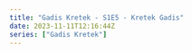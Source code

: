 ```yaml
---
title: "Gadis Kretek - S1E5 - Kretek Gadis"
date: 2023-11-11T12:16:44Z
series: ["Gadis Kretek"]
---
```



<mux-player stream-type="on-demand"
  src="https://kp3d-my.sharepoint.com/personal/ryoo_kp3d_onmicrosoft_com/_layouts/15/download.aspx?share=ERIhKRkE915GoNQ9LU-NJKIBC-PSAefackGWbA5xOSMhOg" prefer-playback="mse" controls>
  </mux-player>
  
  
  <script src="https://cdn.jsdelivr.net/npm/@mux/mux-player"></script>
  
 <script type="application/ld+json">
 {
  "@context": "https://schema.org/",
  "@type": "VideoObject",
  "name": "Gadis Kretek - S1E5 - Kretek Gadis",
  "contentUrl": "https://stream.mux.com/j4oOtzYBEJAuk9cpi02XPlUR2gcC19P01MzGQbLyLq84A.m3u8",
  "thumbnailUrl": "https://www.themoviedb.org/t/p/original/bGn7dGysvut3RzbwcTupisAYElN.jpg?width=314&fit_mode=preserve&time=25",
  "uploadDate": "2023-11-11T12:16:44Z",
}

</script>

